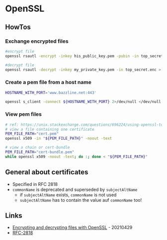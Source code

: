 # OpenSSL

## HowTos

### Exchange encrypted files

```bash
#encrypt file
openssl rsautl -encrypt -inkey his_public_key.pem -pubin -in top_secret.txt -out top_secret.enc

#decrypt file
openssl rsautl -decrypt -inkey my_private_key.pem -in top_secret.enc > top_secret.txt
```

### Create a pem file from a host name

```bash
HOSTNAME_WITH_PORT='www.bazzline.net:443'

openssl s_client -connect ${HOSTNAME_WITH_PORT} 2>/dev/null </dev/null |  sed -ne '/-BEGIN CERTIFICATE-/,/-END CERTIFICATE-/p' > ${HOSTNAME_WITH_PORT%:*}.pem;
```

### View pem files

```bash
# ref: https://unix.stackexchange.com/questions/696224/using-openssl-to-display-all-certificates-of-a-pem-file
# view a file containing one certificate
PEM_FILE_PATH="cert.pem"
openssl x509 -in "${PEM_FILE_PATH}" -noout -text

# view a chain or cert-bundle
PEM_FILE_PATH="cert-bundle.pem"
while openssl x509 -noout -text; do :; done < "${PEM_FILE_PATH}"
```

## General about certificates

* Specified in RFC 2818
* `commonName` is deprecated and superseded by `subjectAltName`
  * if `subjectAltName` exists, `commonName` is not used
  * `subjectAltName` has to contain the value auf `commonName` too!

## Links

* [Encrypting and decrypting files with OpenSSL](https://opensource.com/article/21/4/encryption-decryption-openssl) - 20210429
* [RFC-2818](https://datatracker.ietf.org/doc/html/rfc2818)
